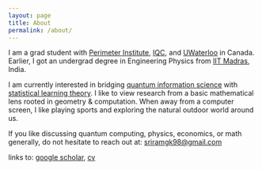 ```yaml
---
layout: page
title: About
permalink: /about/
---
```


I am a grad student with [Perimeter Institute](https://perimeterinstitute.ca), [IQC](https://uwaterloo.ca/institute-for-quantum-computing/), and [UWaterloo](https://uwaterloo.ca) in Canada. Earlier, I got an undergrad degree in Engineering Physics from [IIT Madras](https://www.iitm.ac.in/), India.

I am currently interested in bridging [quantum information science](https://en.wikipedia.org/wiki/Quantum_information_science) with [statistical learning theory](https://en.wikipedia.org/wiki/Statistical_learning_theory). I like to view research from a basic mathematical lens rooted in geometry & computation. When away from a computer screen, I like playing sports and exploring the natural outdoor world around us.

If you like discussing quantum computing, physics, economics, or math generally, do not hesitate to reach out at: [sriramgk98@gmail.com](mailto:sriramgk98@gmail.com)

links to: [google scholar](https://scholar.google.com/citations?user=d9-T--sAAAAJ&hl=en), [cv](https://sriramgkn.github.io/docs/CV_ram.pdf)



<!-- ![Image of Sriram](https://raw.githubusercontent.com/SriramGkn/sriramgkn.github.io/master/images/Outside_Godav.jpeg)
Outside my hostel at IITM! The COVID-19 pandemic forced us out of this beautiful campus with little notice. -->
<!--[IQC Waterloo](https://uwaterloo.ca/institute-for-quantum-computing/)-->
